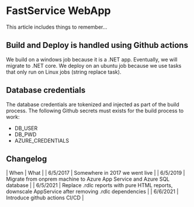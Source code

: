 ﻿# FastService WebApp

This article includes things to remember...

## Build and Deploy is handled using Github actions

We build on a windows job because it is a .NET app. Eventually, we will migrate to .NET core.
We deploy on an ubuntu job because we use tasks that only run on Linux jobs (string replace task).

## Database credentials

The database credentials are tokenized and injected as part of the build process. The following Github secrets must exists for the build process to work:

- DB_USER
- DB_PWD
- AZURE_CREDENTIALS

## Changelog

| When | What | 
| 6/5/2017 | Somewhere in 2017 we went live |
| 6/5/2019 | Migrate from onprem machine to Azure App Service and Azure SQL database |
| 6/5/2021 | Replace .rdlc reports with pure HTML reports, downscale AppService after removing .rdlc dependencies |
| 6/6/2021 | Introduce github actions CI/CD |